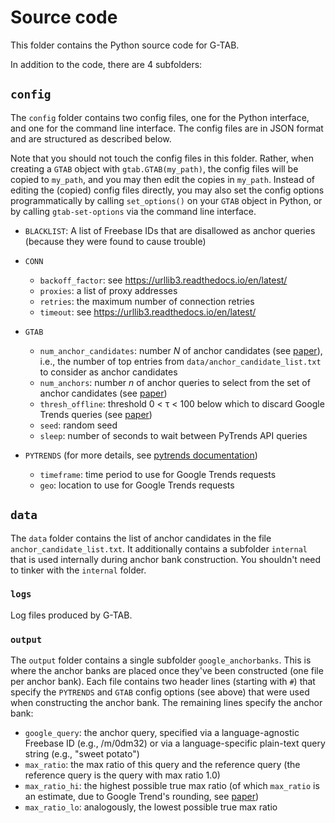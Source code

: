 # Source code

This folder contains the Python source code for G-TAB.

In addition to the code, there are 4 subfolders:

## `config`

The `config` folder contains two config files, one for the Python interface, and one for the command line interface.
The config files are in JSON format and are structured as described below.

Note that you should not touch the config files in this folder.
Rather, when creating a `GTAB` object with `gtab.GTAB(my_path)`, the config files will be copied to `my_path`, and you may then edit the copies in `my_path`.
Instead of editing the (copied) config files directly, you may also set the config options programmatically by calling `set_options()` on your `GTAB` object in Python,
or by calling `gtab-set-options` via the command line interface.

- `BLACKLIST`: A list of Freebase IDs that are disallowed as anchor queries (because they were found to cause trouble)

- `CONN`
    - `backoff_factor`: see https://urllib3.readthedocs.io/en/latest/
    - `proxies`: a list of proxy addresses
    - `retries`: the maximum number of connection retries
    - `timeout`: see https://urllib3.readthedocs.io/en/latest/

- `GTAB`
    - `num_anchor_candidates`: number _N_ of anchor candidates (see [paper](https://arxiv.org/abs/2007.13861)), i.e., the number of top entries from `data/anchor_candidate_list.txt` to consider as anchor candidates
    - `num_anchors`: number _n_ of anchor queries to select from the set of anchor candidates (see [paper](https://arxiv.org/abs/2007.13861))
    - `thresh_offline`: threshold 0 < τ < 100 below which to discard Google Trends queries (see [paper](https://arxiv.org/abs/2007.13861))
    - `seed`: random seed
    - `sleep`: number of seconds to wait between PyTrends API queries

- `PYTRENDS` (for more details, see [pytrends documentation](https://github.com/GeneralMills/pytrends))
    - `timeframe`: time period to use for Google Trends requests
    - `geo`: location to use for Google Trends requests

## `data`

The `data` folder contains the list of anchor candidates in the file `anchor_candidate_list.txt`.
It additionally contains a subfolder `internal` that is used internally during anchor bank construction. You shouldn't need to tinker with the `internal` folder.

### `logs`

Log files produced by G-TAB.

### `output`

The `output` folder contains a single subfolder `google_anchorbanks`.
This is where the anchor banks are placed once they've been constructed (one file per anchor bank).
Each file contains two header lines (starting with `#`) that specify the `PYTRENDS` and `GTAB` config options (see above) that were used when constructing the anchor bank.
The remaining lines specify the anchor bank:

- `google_query`: the anchor query, specified via a language-agnostic Freebase ID (e.g., /m/0dm32) or via a language-specific plain-text query string (e.g., "sweet potato")
- `max_ratio`: the max ratio of this query and the reference query (the reference query is the query with max ratio 1.0)
- `max_ratio_hi`: the highest possible true max ratio (of which `max_ratio` is an estimate, due to Google Trend's rounding, see [paper](https://arxiv.org/abs/2007.13861))
- `max_ratio_lo`: analogously, the lowest possible true max ratio
